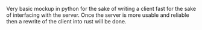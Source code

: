Very basic mockup in python for the sake of writing a client fast for the sake of interfacing with the server. Once the server is more usable and reliable then a rewrite of the client into rust will be done.
